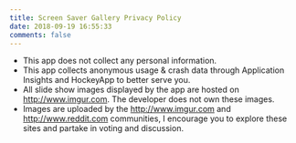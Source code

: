 ```yaml
---
title: Screen Saver Gallery Privacy Policy
date: 2018-09-19 16:55:33
comments: false
---
```


- This app does not collect any personal information.
- This app collects anonymous usage & crash data through Application Insights and HockeyApp to better serve you.
- All slide show images displayed by the app are hosted on http://www.imgur.com. The developer does not own these images.
- Images are uploaded by the http://www.imgur.com and http://www.reddit.com communities, I encourage you to explore these sites and partake in voting and discussion.
